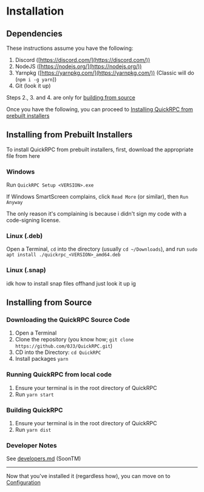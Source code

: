 # Installation

## Dependencies

These instructions assume you have the following:

1. Discord ([https://discord.com/](https://discord.com/))
2. NodeJS ([https://nodejs.org/](https://nodejs.org/))
3. Yarnpkg ([https://yarnpkg.com/](https://yarnpkg.com/)) (Classic will do (`npm i -g yarn`))
4. Git (look it up)

Steps 2., 3. and 4. are only for [building from source](#installingfromsource)

Once you have the following, you can proceed to [Installing QuickRPC from prebuilt installers](#installingfromprebuiltinstallers)

## Installing from Prebuilt Installers

To install QuickRPC from prebuilt installers, first, download the appropriate file from <Link href="/download">here</Link>

### Windows

Run `QuickRPC Setup <VERSION>.exe`

If Windows SmartScreen complains, click `Read More` (or similar), then `Run Anyway`

The only reason it's complaining is because i didn't sign my code with a code-signing license.

### Linux (.deb)

Open a Terminal, `cd` into the directory (usually `cd ~/Downloads`), and run `sudo apt install ./quickrpc_<VERSION>_amd64.deb`

### Linux (.snap)

idk how to install snap files offhand just look it up ig

## Installing from Source

### Downloading the QuickRPC Source Code

1. Open a Terminal
2. Clone the repository (you know how; `git clone https://github.com/0J3/QuickRPC.git`)
3. CD into the Directory: `cd QuickRPC`
4. Install packages `yarn`

### Running QuickRPC from local code

1. Ensure your terminal is in the root directory of QuickRPC
2. Run `yarn start`

### Building QuickRPC

1. Ensure your terminal is in the root directory of QuickRPC
2. Run `yarn dist`

### Developer Notes

See [developers.md](/developers.md) (SoonTM)

---

Now that you've installed it (regardless how), you can move on to [Configuration](/usage-guide#usingquickrpc)
